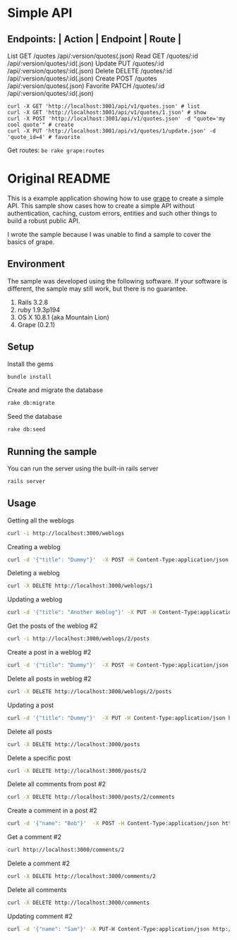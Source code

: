 # Simple API

Endpoints:
| Action | Endpoint | Route |
-----------------------------
List       GET /quotes         /api/:version/quotes(.json)
Read       GET /quotes/:id     /api/:version/quotes/:id(.json)
Update     PUT /quotes/:id     /api/:version/quotes/:id(.json)
Delete     DELETE /quotes/:id  /api/:version/quotes/:id(.json)
Create     POST /quotes        /api/:version/quotes(.json)
Favorite   PATCH /quotes/:id   /api/:version/quotes/:id(.json)



```
curl -X GET 'http://localhost:3001/api/v1/quotes.json' # list
curl -X GET 'http://localhost:3001/api/v1/quotes/1.json' # show
curl -X POST 'http://localhost:3001/api/v1/quotes.json' -d "quote='my cool quote'" # create
curl -X PUT 'http://localhost:3001/api/v1/quotes/1/update.json' -d 'quote_id=4' # favorite
```

Get routes:
`be rake grape:routes`


# Original README

This is a example application showing how to use [grape](https://github.com/intridea/grape) to create a simple API. This sample
show cases how to create a simple API without authentication, caching, custom errors,
entities and such other things to build a robust public API.

I wrote the sample because I was unable to find a sample to cover the basics of grape.

## Environment

The sample was developed using the following software. If your software is different, the
sample may still work, but there is no guarantee.

1. Rails 3.2.8
2. ruby 1.9.3p194
3. OS X 10.8.1 (aka Mountain Lion)
4. Grape (0.2.1)

## Setup

Install the gems

```bash
bundle install
```

Create and migrate the database

```bash
rake db:migrate
```

Seed the database

```bash
rake db:seed
```

## Running the sample

You can run the server using the built-in rails server

```bash
rails server
```

## Usage

Getting all the weblogs

```bash
curl -i http://localhost:3000/weblogs
```

Creating a weblog

```bash
curl -d '{"title": "Dummy"}'  -X POST -H Content-Type:application/json http://localhost:3000/weblogs
```

Deleting a weblog

```bash
curl -X DELETE http://localhost:3000/weblogs/1
```

Updating a weblog

```bash
curl -d '{"title": "Another Weblog"}' -X PUT -H Content-Type:application/json http://localhost:3000/weblogs/2
```

Get the posts of the weblog #2

```bash
curl -i http://localhost:3000/weblogs/2/posts
```

Create a post in a weblog #2

```bash
curl -d '{"title": "Dummy"}'  -X POST -H Content-Type:application/json http://localhost:3000/weblogs/2/posts
```

Delete all posts in weblog #2

```bash
curl -X DELETE http://localhost:3000/weblogs/2/posts
```

Updating a post

```bash
curl -d '{"title": "Dummy"}'  -X PUT -H Content-Type:application/json http://localhost:3000/posts/2
```

Delete all posts

```bash
curl -X DELETE http://localhost:3000/posts
```

Delete a specific post

```bash
curl -X DELETE http://localhost:3000/posts/2
```

Delete all comments from post #2

```bash
curl -X DELETE http://localhost:3000/posts/2/comments
```

Create a comment in a post #2

```bash
curl -d '{"name": "Bob"}'  -X POST -H Content-Type:application/json http://localhost:3000/posts/2/comments
```

Get a comment #2

```bash
curl http://localhost:3000/comments/2
```

Delete a comment #2

```bash
curl -X DELETE http://localhost:3000/comments/2
```

Delete all comments

```bash
curl -X DELETE http://localhost:3000/comments
```

Updating comment #2

```bash
curl -d '{"name": "Sam"}' -X PUT-H Content-Type:application/json http://localhost:3000/comments/2
```
